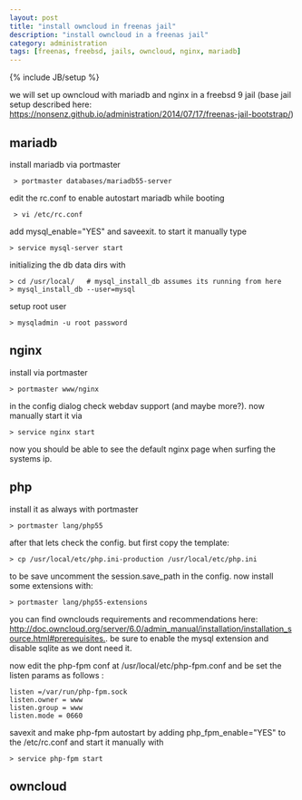 ```yaml
---
layout: post
title: "install owncloud in freenas jail"
description: "install owncloud in a freenas jail"
category: administration
tags: [freenas, freebsd, jails, owncloud, nginx, mariadb]
---
```

{% include JB/setup %}

we will set up owncloud with mariadb and nginx in a freebsd 9 jail (base jail setup described here: <https://nonsenz.github.io/administration/2014/07/17/freenas-jail-bootstrap/>)

## mariadb

install mariadb via portmaster

     > portmaster databases/mariadb55-server
     
edit the rc.conf to enable autostart mariadb while booting

     > vi /etc/rc.conf

add mysql_enable="YES" and saveexit. to start it manually type

    > service mysql-server start
  
initializing the db data dirs with

    > cd /usr/local/   # mysql_install_db assumes its running from here
    > mysql_install_db --user=mysql

setup root user

    > mysqladmin -u root password

## nginx

install via portmaster

    > portmaster www/nginx
    
in the config dialog check webdav support (and maybe more?).
now manually start it via 

    > service nginx start

now you should be able to see the default nginx page when surfing the systems ip.

## php

install it as always with portmaster

    > portmaster lang/php55

after that lets check the config. but first copy the template:

    > cp /usr/local/etc/php.ini-production /usr/local/etc/php.ini

to be save uncomment the session.save_path in the config.
now install some extensions with:

    > portmaster lang/php55-extensions
    
you can find ownclouds requirements and recommendations here: <http://doc.owncloud.org/server/6.0/admin_manual/installation/installation_source.html#prerequisites.>. be sure to enable the mysql extension and disable sqlite as we dont need it.

now edit the php-fpm conf at /usr/local/etc/php-fpm.conf and be set the listen params as follows :

    listen =/var/run/php-fpm.sock
    listen.owner = www
    listen.group = www
    listen.mode = 0660

savexit and make php-fpm autostart by adding php_fpm_enable="YES" to the /etc/rc.conf and start it manually with

    > service php-fpm start
    




## owncloud
